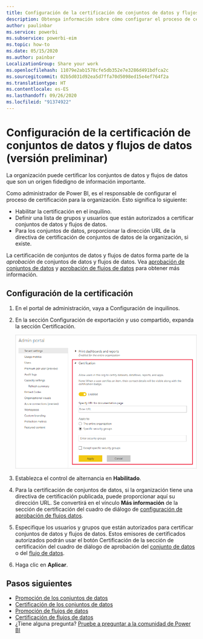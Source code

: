 ```yaml
---
title: Configuración de la certificación de conjuntos de datos y flujos de datos (versión preliminar)
description: Obtenga información sobre cómo configurar el proceso de certificación de conjuntos de datos y flujos de datos en la organización.
author: paulinbar
ms.service: powerbi
ms.subservice: powerbi-eim
ms.topic: how-to
ms.date: 05/15/2020
ms.author: painbar
LocalizationGroup: Share your work
ms.openlocfilehash: 11079e2ab1578cfe5db352e7e3286d491bdfca2c
ms.sourcegitcommit: 02b5d031d92ea5d7ffa70d5098ed15e4ef764f2a
ms.translationtype: HT
ms.contentlocale: es-ES
ms.lasthandoff: 09/26/2020
ms.locfileid: "91374922"
---
```

# <a name="set-up-dataset-and-dataflow-certification-preview"></a>Configuración de la certificación de conjuntos de datos y flujos de datos (versión preliminar)

La organización puede certificar los conjuntos de datos y flujos de datos que son un origen fidedigno de información importante.

Como administrador de Power BI, es el responsable de configurar el proceso de certificación para la organización. Esto significa lo siguiente:
* Habilitar la certificación en el inquilino.
* Definir una lista de grupos y usuarios que están autorizados a certificar conjuntos de datos y flujos de datos.
* Para los conjuntos de datos, proporcionar la dirección URL de la directiva de certificación de conjuntos de datos de la organización, si existe.

La certificación de conjuntos de datos y flujos de datos forma parte de la *aprobación* de conjuntos de datos y flujos de datos. Vea [aprobación de conjuntos de datos](../connect-data/service-datasets-promote.md) y [aprobación de flujos de datos](../transform-model/service-dataflows-promote-certify.md) para obtener más información.


## <a name="set-up-certification"></a>Configuración de la certificación

1. En el portal de administración, vaya a Configuración de inquilinos.
1. En la sección Configuración de exportación y uso compartido, expanda la sección Certificación.

   ![Certificación para la configuración de conjuntos de datos y flujos de datos](media/service-admin-setup-certification/service-admin-certification-setup-dialog.png)

1. Establezca el control de alternancia en **Habilitado**.
1. Para la certificación de conjuntos de datos, si la organización tiene una directiva de certificación publicada, puede proporcionar aquí su dirección URL. Se convertirá en el vínculo **Más información** de la sección de certificación del cuadro de diálogo de [configuración de aprobación de flujos datos](../connect-data/service-datasets-promote.md#request-dataset-certification). 
1. Especifique los usuarios y grupos que están autorizados para certificar conjuntos de datos y flujos de datos. Estos emisores de certificados autorizados podrán usar el botón Certificación de la sección de certificación del cuadro de diálogo de aprobación del [conjunto de datos](../connect-data/service-datasets-promote.md#request-dataset-certification) o del [flujo de datos](../transform-model/service-dataflows-promote-certify.md#certify-a-dataflow).
1. Haga clic en **Aplicar**.

## <a name="next-steps"></a>Pasos siguientes
* [Promoción de los conjuntos de datos](../connect-data/service-datasets-promote.md)
* [Certificación de los conjuntos de datos](../connect-data/service-datasets-certify.md)
* [Promoción de flujos de datos](../transform-model/service-dataflows-promote-certify.md#promote-a-dataflow)
* [Certificación de flujos de datos](../transform-model/service-dataflows-promote-certify.md#certify-a-dataflow)
* ¿Tiene alguna pregunta? [Pruebe a preguntar a la comunidad de Power BI](https://community.powerbi.com/)
